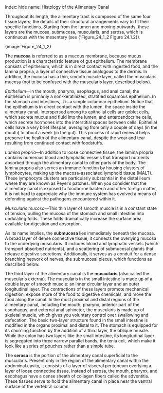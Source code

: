 index: hide
name: Histology of the Alimentary Canal

Throughout its length, the alimentary tract is composed of the same four tissue layers; the details of their structural arrangements vary to fit their specific functions. Starting from the lumen and moving outwards, these layers are the mucosa, submucosa, muscularis, and serosa, which is continuous with the mesentery (see {'Figure_24_1_2 Figure 24.1.2}).


{image:'Figure_24_1_2}
        

The  **mucosa** is referred to as a mucous membrane, because mucus production is a characteristic feature of gut epithelium. The membrane consists of epithelium, which is in direct contact with ingested food, and the lamina propria, a layer of connective tissue analogous to the dermis. In addition, the mucosa has a thin, smooth muscle layer, called the muscularis mucosa (not to be confused with the muscularis layer, described below).

 *Epithelium*—In the mouth, pharynx, esophagus, and anal canal, the epithelium is primarily a non-keratinized, stratified squamous epithelium. In the stomach and intestines, it is a simple columnar epithelium. Notice that the epithelium is in direct contact with the lumen, the space inside the alimentary canal. Interspersed among its epithelial cells are goblet cells, which secrete mucus and fluid into the lumen, and enteroendocrine cells, which secrete hormones into the interstitial spaces between cells. Epithelial cells have a very brief lifespan, averaging from only a couple of days (in the mouth) to about a week (in the gut). This process of rapid renewal helps preserve the health of the alimentary canal, despite the wear and tear resulting from continued contact with foodstuffs.

 *Lamina propria*—In addition to loose connective tissue, the lamina propria contains numerous blood and lymphatic vessels that transport nutrients absorbed through the alimentary canal to other parts of the body. The lamina propria also serves an immune function by housing clusters of lymphocytes, making up the mucosa-associated lymphoid tissue (MALT). These lymphocyte clusters are particularly substantial in the distal ileum where they are known as Peyer’s patches. When you consider that the alimentary canal is exposed to foodborne bacteria and other foreign matter, it is not hard to appreciate why the immune system has evolved a means of defending against the pathogens encountered within it.

 *Muscularis mucosa*—This thin layer of smooth muscle is in a constant state of tension, pulling the mucosa of the stomach and small intestine into undulating folds. These folds dramatically increase the surface area available for digestion and absorption.

As its name implies, the  **submucosa** lies immediately beneath the mucosa. A broad layer of dense connective tissue, it connects the overlying mucosa to the underlying muscularis. It includes blood and lymphatic vessels (which transport absorbed nutrients), and a scattering of submucosal glands that release digestive secretions. Additionally, it serves as a conduit for a dense branching network of nerves, the submucosal plexus, which functions as described below.

The third layer of the alimentary canal is the  **muscularis** (also called the muscularis externa). The muscularis in the small intestine is made up of a double layer of smooth muscle: an inner circular layer and an outer longitudinal layer. The contractions of these layers promote mechanical digestion, expose more of the food to digestive chemicals, and move the food along the canal. In the most proximal and distal regions of the alimentary canal, including the mouth, pharynx, anterior part of the esophagus, and external anal sphincter, the muscularis is made up of skeletal muscle, which gives you voluntary control over swallowing and defecation. The basic two-layer structure found in the small intestine is modified in the organs proximal and distal to it. The stomach is equipped for its churning function by the addition of a third layer, the oblique muscle. While the colon has two layers like the small intestine, its longitudinal layer is segregated into three narrow parallel bands, the tenia coli, which make it look like a series of pouches rather than a simple tube.

The  **serosa** is the portion of the alimentary canal superficial to the muscularis. Present only in the region of the alimentary canal within the abdominal cavity, it consists of a layer of visceral peritoneum overlying a layer of loose connective tissue. Instead of serosa, the mouth, pharynx, and esophagus have a dense sheath of collagen fibers called the adventitia. These tissues serve to hold the alimentary canal in place near the ventral surface of the vertebral column.
